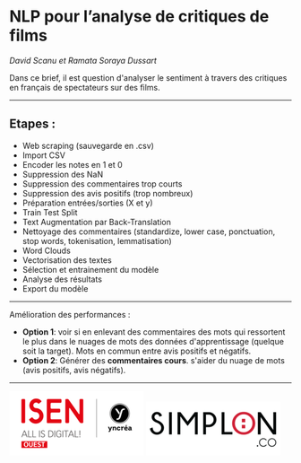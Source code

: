 # NLP pour l’analyse de critiques de films

*David Scanu et Ramata Soraya Dussart*

Dans ce brief, il est question d'analyser le sentiment à travers des critiques en français de spectateurs sur des films.
  
---

## Etapes : 

- Web scraping (sauvegarde en .csv)
- Import CSV
- Encoder les notes en 1 et 0
- Suppression des NaN
- Suppression des commentaires trop courts
- Suppression des avis positifs (trop nombreux)
- Préparation entrées/sorties (X et y)
- Train Test Split
- Text Augmentation par Back-Translation
- Nettoyage des commentaires (standardize, lower case, ponctuation, stop words, tokenisation, lemmatisation)
- Word Clouds
- Vectorisation des textes
- Sélection et entrainement du modèle
- Analyse des résultats
- Export du modèle

---

Amélioration des performances :

- **Option 1**: voir si en enlevant des commentaires des mots qui ressortent le plus dans le nuages de mots des données d'apprentissage (quelque soit la target). Mots en commun entre avis positifs et négatifs. 
- **Option 2**: Générer des **commentaires cours**. s'aider du nuage de mots (avis positifs, avis négatifs).

---

<picture>
  <img alt="Logo ISEN" src="./img/logo-isen-small.png">
</picture>

<picture>
  <img alt="Logo SIMPLON" src="./img/logo-simplon-small.png">
</picture>